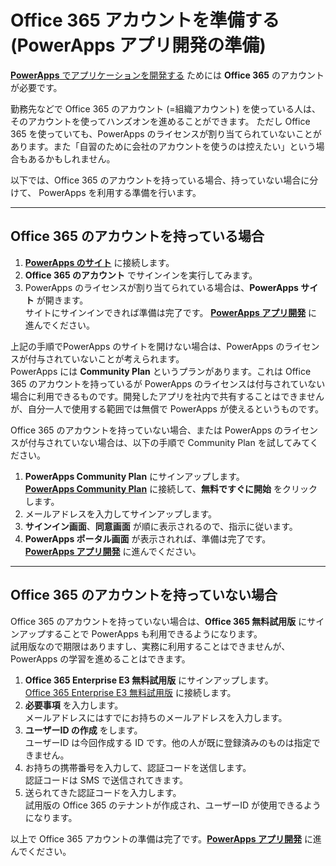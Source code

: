 # Office 365 アカウントを準備する (PowerApps アプリ開発の準備)

[**PowerApps** でアプリケーションを開発する](04_PowerApps.md) ためには **Office 365** のアカウントが必要です。

勤務先などで Office 365 のアカウント (=組織アカウント) を使っている人は、そのアカウントを使ってハンズオンを進めることができます。
ただし Office 365 を使っていても、PowerApps のライセンスが割り当てられていないことがあります。また「自習のために会社のアカウントを使うのは控えたい」という場合もあるかもしれません。

以下では、Office 365 のアカウントを持っている場合、持っていない場合に分けて、 PowerApps を利用する準備を行います。

---

## Office 365 のアカウントを持っている場合

1. [**PowerApps のサイト**](https://web.powerapps.com/) に接続します。
2. **Office 365 のアカウント** でサインインを実行してみます。
3. PowerApps のライセンスが割り当てられている場合は、**PowerApps サイト** が開きます。  
サイトにサインインできれば準備は完了です。 [**PowerApps アプリ開発**](04_PowerApps.md) に進んでください。

上記の手順でPowerApps のサイトを開けない場合は、PowerApps のライセンスが付与されていないことが考えられます。  
PowerApps には **Community Plan** というプランがあります。これは Office 365 のアカウントを持っているが PowerApps のライセンスは付与されていない場合に利用できるものです。開発したアプリを社内で共有することはできませんが、自分一人で使用する範囲では無償で PowerApps が使えるというものです。

Office 365 のアカウントを持っていない場合、または PowerApps のライセンスが付与されていない場合は、以下の手順で Community Plan を試してみてください。  

1. **PowerApps Community Plan** にサインアップします。  
[**PowerApps Community Plan**](https://powerapps.microsoft.com/ja-jp/communityplan) に接続して、**無料ですぐに開始** をクリックします。
2. メールアドレスを入力してサインアップします。
3. **サインイン画面**、**同意画面** が順に表示されるので、指示に従います。
4. **PowerApps ポータル画面** が表示されれば、準備は完了です。  
[**PowerApps アプリ開発**](04_PowerApps.md) に進んでください。

---

## Office 365 のアカウントを持っていない場合

Office 365 のアカウントを持っていない場合は、**Office 365 無料試用版** にサインアップすることで PowerApps も利用できるようになります。  
試用版なので期限はありますし、実務に利用することはできませんが、PowerApps の学習を進めることはできます。

1. **Office 365 Enterprise E3 無料試用版** にサインアップします。  
[Office 365 Enterprise E3 無料試用版](https://products.office.com/ja-jp/business/office-365-enterprise-e3-business-software) に接続します。
2. **必要事項** を入力します。  
メールアドレスにはすでにお持ちのメールアドレスを入力します。
3. **ユーザーID の作成** をします。  
ユーザーID は今回作成する ID です。他の人が既に登録済みのものは指定できません。
4. お持ちの携帯番号を入力して、認証コードを送信します。  
認証コードは SMS で送信されてきます。
5. 送られてきた認証コードを入力します。  
試用版の Office 365 のテナントが作成され、ユーザーID が使用できるようになります。

以上で Office 365 アカウントの準備は完了です。[**PowerApps アプリ開発**](04_PowerApps.md) に進んでください。